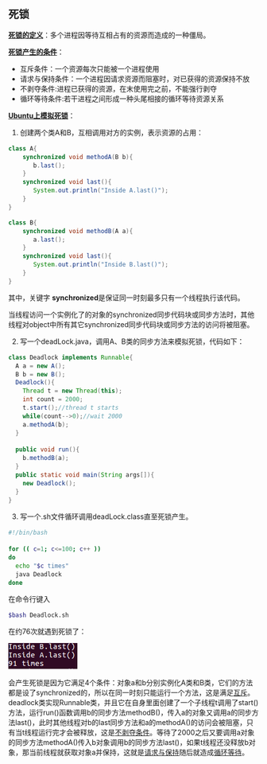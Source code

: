 ## 死锁

<u>**死锁的定义**</u>：多个进程因等待互相占有的资源而造成的一种僵局。

**<u>死锁产生的条件</u>**：

* 互斥条件：一个资源每次只能被一个进程使用
* 请求与保持条件：一个进程因请求资源而阻塞时，对已获得的资源保持不放
* 不剥夺条件:进程已获得的资源，在末使用完之前，不能强行剥夺
* 循环等待条件:若干进程之间形成一种头尾相接的循环等待资源关系

**<u>Ubuntu上模拟死锁</u>**：

1. 创建两个类A和B，互相调用对方的实例，表示资源的占用：

```java
class A{
    synchronized void methodA(B b){
       b.last();
    }
    synchronized void last(){
       System.out.println("Inside A.last()");
    }
}
```

```java
class B{
    synchronized void methodB(A a){
       a.last();
    }
    synchronized void last(){
       System.out.println("Inside B.last()");
    }
}
```

其中，关键字 **synchronized**是保证同一时刻最多只有一个线程执行该代码。

当线程访问一个实例化了的对象的synchronized同步代码块或同步方法时，其他线程对object中所有其它synchronized同步代码块或同步方法的访问将被阻塞。

2. 写一个deadLock.java，调用A、B类的同步方法来模拟死锁，代码如下：

```java
class Deadlock implements Runnable{
  A a = new A();
  B b = new B();
  Deadlock(){
    Thread t = new Thread(this);
    int count = 2000;
    t.start();//thread t starts
    while(count-->0);//wait 2000
    a.methodA(b);
  }

  public void run(){
    b.methodB(a);
  }
  public static void main(String args[]){
    new Deadlock();
  }
}
```

3. 写一个.sh文件循环调用deadLock.class直至死锁产生。

```sh
#!/bin/bash

for (( c=1; c<=100; c++ ))
do
  echo "$c times"
  java Deadlock
done
```

在命令行键入

```sh
$bash Deadlock.sh
```

在约76次就遇到死锁了：

![](../img/deadlock.png)

会产生死锁是因为它满足4个条件：对象a和b分别实例化A类和B类，它们的方法都是设了synchronized的，所以在同一时刻只能运行一个方法，这是满足<u>互斥</u>。deadlock类实现Runnable类，并且它在自身里面创建了一个子线程t调用了start()方法，运行run()函数调用b的同步方法methodB()，传入a的对象又调用a的同步方法last()，此时其他线程对b的last同步方法和a的methodA()的访问会被阻塞，只有当t线程运行完才会被释放，这是<u>不剥夺条件</u>。等待了2000之后又要调用a对象的同步方法methodA()传入b对象调用b的同步方法last()，如果t线程还没释放b对象，那当前线程就获取对象a并保持，这就是<u>请求与保持</u>随后就造成<u>循环等待</u>。